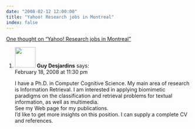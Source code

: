 ```yaml
---
date: "2008-02-12 12:00:00"
title: "Yahoo! Research jobs in Montreal"
index: false
---
```


[One thought on &ldquo;Yahoo! Research jobs in Montreal&rdquo;](/lemire/blog/2008/02-12-yahoo-research-jobs-in-montreal)

<ol class="comment-list">
<li id="comment-49737" class="comment even thread-even depth-1">
<div class="comment-author vcard">
<img alt src="https://secure.gravatar.com/avatar/a12d30719fa8d0c8805f759080ed793e?s=56&#038;d=mm&#038;r=g" srcset="https://secure.gravatar.com/avatar/a12d30719fa8d0c8805f759080ed793e?s=112&#038;d=mm&#038;r=g 2x" class="avatar avatar-56 photo" height="56" width="56" decoding="async" /> <b class="fn">Guy Desjardins</b> <span class="says">says:</span> </div>
<div class="comment-metadata"><time datetime="2008-02-18T23:30:44+00:00">February 18, 2008 at 11:30 pm</time></a> </div>
<div class="comment-content">
<p>I have a Ph.D. in Computer Cognitive Science. My main area of research is Information Retrieval. I am interested in applying biomimetic paradigms on the classification and retrieval problems for textual information, as well as multimedia.<br/>
See my Web page for my publications.<br/>
I&rsquo;d like to get more insights on this position. I can supply a complete CV and references.</p>
</div>
</li>
</ol>
